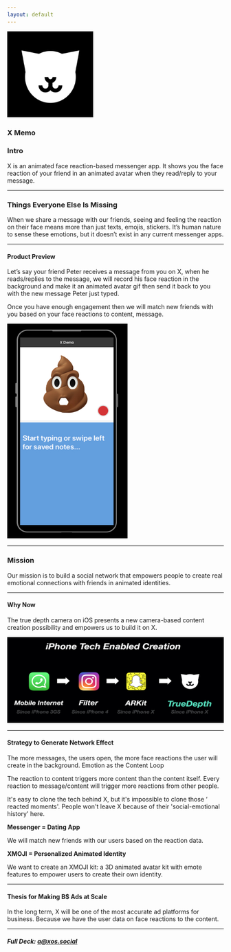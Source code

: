 ```yaml
---
layout: default
---
```


<img src="images/x.png" alt="sample image" width="200" height="200">


### X Memo

### Intro

X is an animated face reaction-based messenger app. It shows you the face reaction of your friend in an animated avatar when they read/reply to your message.

---

### Things Everyone Else Is Missing

When we share a message with our friends, seeing and feeling the reaction on their face means more than just texts, emojis, stickers. It’s human nature to sense these emotions, but it doesn’t exist in any current messenger apps.

---

#### Product Preview

Let’s say your friend Peter receives a message from you on X, when he reads/replies to the message, we will record his face reaction in the background and make it an animated avatar gif then send it back to you with the new message Peter just typed.

Once you have enough engagement then we will match new friends with you based on your face reactions to content, message.


<img src="images/demo3.png" alt="sample image" width="280" height="500">


---

### Mission

Our mission is to build a social network that empowers people to create real emotional connections with friends in animated identities.

---

#### Why Now

The true depth camera on iOS presents a new camera-based content creation possibility and empowers us to build it on X.


<img src="images/why.png" alt="sample image" width="700" height="200">

---

#### Strategy to Generate Network Effect

The more messages, the users open, the more face reactions the user will create in the background. 
Emotion as the Content Loop

The reaction to content triggers more content than the content itself.  Every reaction to message/content will trigger more reactions from other people.

It's easy to clone the tech behind X, but it's impossible to clone those ‘ reacted moments'. People won't leave X because of their 'social-emotional history' here.

**Messenger = Dating App**

We will match new friends with our users based on the reaction data.

**XMOJI = Personalized Animated Identity**

We want to create an XMOJI kit: a 3D animated avatar kit with emote features to empower users to create their own identity.

---

#### Thesis for Making B$ Ads at Scale

In the long term, X will be one of the most accurate ad platforms for business. Because we have the user data on face reactions to the content.



---

##### Full Deck: [a@xos.social](mailto:axos@social)


